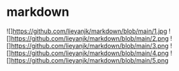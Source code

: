 # markdown
![]https://github.com/lieyanjk/markdown/blob/main/1.jpg
![]https://github.com/lieyanjk/markdown/blob/main/2.png
![]https://github.com/lieyanjk/markdown/blob/main/3.png
![]https://github.com/lieyanjk/markdown/blob/main/4.png
![]https://github.com/lieyanjk/markdown/blob/main/5.png
